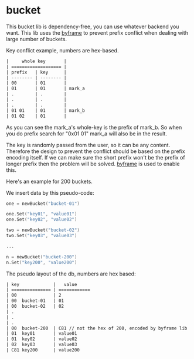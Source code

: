 # bucket

This bucket lib is dependency-free, you can use whatever backend you want.
This lib uses the [byframe](https://github.com/ysmood/byframe)
to prevent prefix conflict when dealing with large number of buckets.

Key conflict example, numbers are hex-based.

```txt
|     whole key       |
| =================== |
| prefix   | key      |
| -------- | -------- |
| 00       | 01       |
| 01       | 01       | mark_a
| .        | .        |
| .        | .        |
| .        | .        |
| 01 01    | 01       | mark_b
| 01 02    | 01       |
```

As you can see the mark_a's whole-key is the prefix of mark_b.
So when you do prefix search for "0x01 01" mark_a will also be in the result.

The key is randomly passed from the user, so it can be any content. Therefore the
design to prevent the conflict should be based on the prefix encoding itself.
If we can make sure the short prefix won't be the prefix of longer prefix then
the problem will be solved. [byframe](https://github.com/ysmood/byframe) is used to
enable this.

Here's an example for 200 buckets.

We insert data by this pseudo-code:

```go
one = newBucket("bucket-01")

one.Set("key01", "value01")
one.Set("key02", "value02")

two = newBucket("bucket-02")
two.Set("key03", "value03")

...

n = newBucket("bucket-200")
n.Set("key200", "value200")
```

The pseudo layout of the db, numbers are hex based:

```txt
| key             |   value
| =============== | ============
| 00              | 2
| 00  bucket-01   | 01
| 00  bucket-02   | 02
| .
| .
| .
| 00  bucket-200  | C81 // not the hex of 200, encoded by byframe lib
| 01  key01       | value01
| 01  key02       | value02
| 02  key03       | value03
| C81 key200      | value200
```
